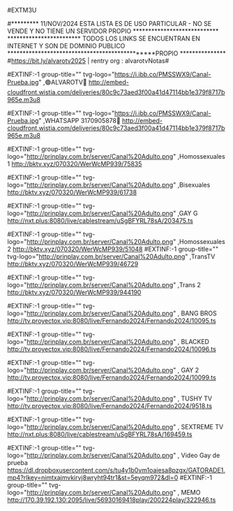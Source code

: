 #EXTM3U

#*********  11/NOV/2024  ESTA LISTA ES DE USO PARTICULAR - NO SE VENDE Y NO TIENE UN SERVIDOR PROPIO ****************************
************************    TODOS LOS LINKS SE ENCUENTRAN EN INTERNET Y SON DE DOMINIO PUBLICO  ***********************************************PROPIO ***************
#https://bit.ly/alvarotv2025 | rentry org : alvarotvNotas#



#EXTINF:-1 group-title="" tvg-logo="https://i.ibb.co/PMSSWX9/Canal-Prueba.jpg" ,🟢ALVAROTV🔵
http://embed-cloudfront.wistia.com/deliveries/80c9c73aed3f00a41d47114bb1e379f8717b965e.m3u8

#EXTINF:-1 group-title="" tvg-logo="https://i.ibb.co/PMSSWX9/Canal-Prueba.jpg" ,WHATSAPP 3170905878🔵
http://embed-cloudfront.wistia.com/deliveries/80c9c73aed3f00a41d47114bb1e379f8717b965e.m3u8



#EXTINF:-1 group-title="" tvg-logo="http://prinplay.com.br/server/Canal%20Adulto.png" ,Homossexuales 1
http://bktv.xyz/070320/WerWcMP939/75835

#EXTINF:-1 group-title="" tvg-logo="http://prinplay.com.br/server/Canal%20Adulto.png" ,Bisexuales
http://bktv.xyz/070320/WerWcMP939/61738

#EXTINF:-1 group-title="" tvg-logo="http://prinplay.com.br/server/Canal%20Adulto.png" ,GAY G 
http://nxt.plus:8080/live/cablestream/uSgBFYRL78sA/203475.ts


#EXTINF:-1 group-title="" tvg-logo="http://prinplay.com.br/server/Canal%20Adulto.png" ,Homossexuales 2
http://bktv.xyz/070320/WerWcMP939/51048
#EXTINF:-1 group-title="" tvg-logo="http://prinplay.com.br/server/Canal%20Adulto.png" ,TransTV
http://bktv.xyz/070320/WerWcMP939/46729


#EXTINF:-1 group-title="" tvg-logo="http://prinplay.com.br/server/Canal%20Adulto.png" ,Trans 2
http://bktv.xyz/070320/WerWcMP939/944190

#EXTINF:-1 group-title="" tvg-logo="http://prinplay.com.br/server/Canal%20Adulto.png" , BANG BROS
http://tv.proyectox.vip:8080/live/Fernando2024/Fernando2024/10095.ts


#EXTINF:-1 group-title="" tvg-logo="http://prinplay.com.br/server/Canal%20Adulto.png" , BLACKED
http://tv.proyectox.vip:8080/live/Fernando2024/Fernando2024/10096.ts

#EXTINF:-1 group-title="" tvg-logo="http://prinplay.com.br/server/Canal%20Adulto.png" , GAY 2
http://tv.proyectox.vip:8080/live/Fernando2024/Fernando2024/10099.ts

#EXTINF:-1 group-title="" tvg-logo="http://prinplay.com.br/server/Canal%20Adulto.png" , TUSHY TV
http://tv.proyectox.vip:8080/live/Fernando2024/Fernando2024/9518.ts

#EXTINF:-1 group-title="" tvg-logo="http://prinplay.com.br/server/Canal%20Adulto.png" , SEXTREME TV
http://nxt.plus:8080/live/cablestream/uSgBFYRL78sA/169459.ts


#EXTINF:-1 group-title="" tvg-logo="http://prinplay.com.br/server/Canal%20Adulto.png" , Video Gay de prueba
https://dl.dropboxusercontent.com/s/tu4y1b0vm1oaiesa8pzgx/GATORADE1.mp4?rlkey=nimtxajmvkirvj8wryht94tr1&st=5eyqm972&dl=0
#EXTINF:-1 group-title="" tvg-logo="http://prinplay.com.br/server/Canal%20Adulto.png" , MEMO
http://170.39.192.130:2095/live/56930169418play/200224play/322946.ts



